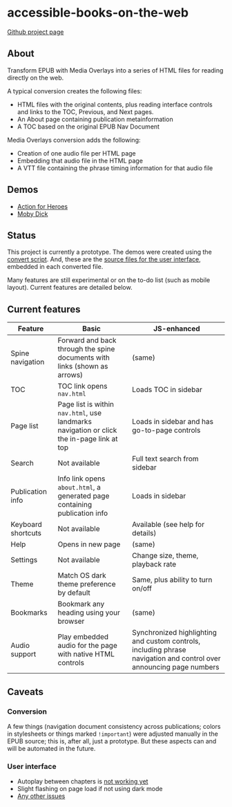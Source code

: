 # accessible-books-on-the-web

[Github project page](https://github.com/daisy/accessible-books-on-the-web)

## About 

Transform EPUB with Media Overlays into a series of HTML files for reading directly on the web. 

A typical conversion creates the following files:
- HTML files with the original contents, plus reading interface controls and links to the TOC, Previous, and Next pages.
- An About page containing publication metainformation
- A TOC based on the original EPUB Nav Document

Media Overlays conversion adds the following:
- Creation of one audio file per HTML page
- Embedding that audio file in the HTML page
- A VTT file containing the phrase timing information for that audio file

## Demos

* [Action for Heroes](https://daisy.github.io/accessible-books-on-the-web/demos/action-for-heroes)
* [Moby Dick](https://daisy.github.io/accessible-books-on-the-web/demos/moby-dick)

## Status

This project is currently a prototype. The demos were created using the [convert script](https://github.com/daisy/accessible-books-on-the-web/tree/main/convert). And, these are the [source files for the user interface](https://github.com/daisy/accessible-books-on-the-web/tree/main/demos/src), embedded in each converted file.

Many features are still experimental or on the to-do list (such as mobile layout). Current features are detailed below.


## Current features

| Feature | Basic | JS-enhanced |
|---------|-------|-------------|
| Spine navigation | Forward and back through the spine documents with links (shown as arrows) | (same) | 
| TOC | TOC link opens `nav.html`| Loads TOC in sidebar | 
| Page list | Page list is within `nav.html`, use landmarks navigation or click the in-page link at top | Loads in sidebar and has go-to-page controls | 
| Search | Not available | Full text search from sidebar |
| Publication info | Info link opens `about.html`, a generated page containing publication info | Loads in sidebar |
| Keyboard shortcuts | Not available | Available (see help for details) | 
| Help | Opens in new page | (same) |
| Settings | Not available | Change size, theme, playback rate |
| Theme | Match OS dark theme preference by default | Same, plus ability to turn on/off |
| Bookmarks | Bookmark any heading using your browser | (same) |
| Audio support | Play embedded audio for the page with native HTML controls | Synchronized highlighting and custom controls, including phrase navigation and control over announcing page numbers|


## Caveats

### Conversion
A few things (navigation document consistency across publications; colors in stylesheets or things marked `!important`) were adjusted manually in the EPUB source; this is, after all, just a prototype. But these aspects can and will be automated in the future.


### User interface

- Autoplay between chapters is [not working yet](https://github.com/daisy/accessible-books-on-the-web/issues/3)
- Slight flashing on page load if not using dark mode
- [Any other issues](https://github.com/daisy/accessible-books-on-the-web/issues)
